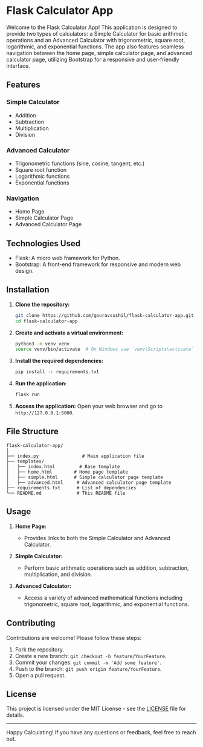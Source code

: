# Flask Calculator App

Welcome to the Flask Calculator App! This application is designed to provide two types of calculators: a Simple Calculator for basic arithmetic operations and an Advanced Calculator with trigonometric, square root, logarithmic, and exponential functions. The app also features seamless navigation between the home page, simple calculator page, and advanced calculator page, utilizing Bootstrap for a responsive and user-friendly interface.

## Features

### Simple Calculator
- Addition
- Subtraction
- Multiplication
- Division

### Advanced Calculator
- Trigonometric functions (sine, cosine, tangent, etc.)
- Square root function
- Logarithmic functions
- Exponential functions

### Navigation
- Home Page
- Simple Calculator Page
- Advanced Calculator Page

## Technologies Used
- Flask: A micro web framework for Python.
- Bootstrap: A front-end framework for responsive and modern web design.

## Installation

1. **Clone the repository:**
   ```bash
   git clone https://github.com/gouravsushil/flask-calculator-app.git
   cd flask-calculator-app
   ```

2. **Create and activate a virtual environment:**
   ```bash
   python3 -m venv venv
   source venv/bin/activate  # On Windows use `venv\Scripts\activate`
   ```

3. **Install the required dependencies:**
   ```bash
   pip install -r requirements.txt
   ```

4. **Run the application:**
   ```bash
   flask run
   ```

5. **Access the application:**
   Open your web browser and go to `http://127.0.0.1:5000`.

## File Structure

```
flask-calculator-app/
│
├── index.py                # Main application file
├── templates/
│   ├── index.html         # Base template
│   ├── home.html        # Home page template
│   ├── simple.html      # Simple calculator page template
│   ├── advanced.html     # Advanced calculator page template
├── requirements.txt      # List of dependencies
└── README.md             # This README file
```

## Usage

1. **Home Page:**
   - Provides links to both the Simple Calculator and Advanced Calculator.

2. **Simple Calculator:**
   - Perform basic arithmetic operations such as addition, subtraction, multiplication, and division.

3. **Advanced Calculator:**
   - Access a variety of advanced mathematical functions including trigonometric, square root, logarithmic, and exponential functions.

## Contributing

Contributions are welcome! Please follow these steps:

1. Fork the repository.
2. Create a new branch: `git checkout -b feature/YourFeature`.
3. Commit your changes: `git commit -m 'Add some feature'`.
4. Push to the branch: `git push origin feature/YourFeature`.
5. Open a pull request.

## License

This project is licensed under the MIT License - see the [LICENSE](LICENSE) file for details.

---

Happy Calculating! If you have any questions or feedback, feel free to reach out.